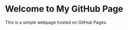 <!DOCTYPE html>
<html>
<head>
    <title>My GitHub Page</title>
</head>
<body>
    <h1>Welcome to My GitHub Page</h1>
    <p>This is a simple webpage hosted on GitHub Pages.</p>
</body>
</html>
